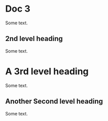 # Doc 3

Some text. 

## 2nd level heading

Some text. 

# A 3rd level heading

Some text. 

## Another Second level heading

Some text. 